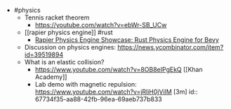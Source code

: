 - #physics
	- Tennis racket theorem
		- https://youtube.com/watch?v=ebWr-SB_UCw
	- [[rapier physics engine]] #rust
		- [Rapier Physics Engine Showcase: Rust Physics Engine for Bevy](https://youtu.be/GwlZ5EPu8l0)
	- Discussion on physics engines: https://news.ycombinator.com/item?id=39519894
	- What is an elastic collision?
		- https://www.youtube.com/watch?v=8OB8eIPgEkQ [[Khan Academy]]
		- Lab demo with magnetic repulsion: https://www.youtube.com/watch?v=jRliH0jVilM [3m]
		  id:: 67734f35-aa88-42fb-96ea-69aeb737b833